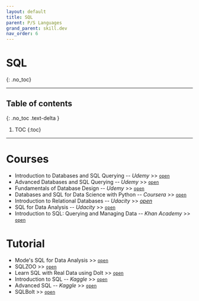 ```yaml
---
layout: default
title: SQL
parent: P/S Languages
grand_parent: skill.dev
nav_order: 6
---
```


# SQL
{: .no_toc}

---

## Table of contents
{: .no_toc .text-delta }

1. TOC
{:toc}

---

# Courses

- Introduction to Databases and SQL Querying -- *Udemy* >> [`open`](https://www.udemy.com/course/introduction-to-databases-and-sql-querying/)
- Advanced Databases and SQL Querying -- *Udemy* >> [`open`](https://www.udemy.com/course-dashboard-redirect/?course_id=584648)
- Fundamentals of Database Design -- *Udemy* >> [`open`](https://www.udemy.com/course-dashboard-redirect/?course_id=2722880)
- Databases and SQL for Data Science with Python -- *Coursera* >> [`open`](https://www.coursera.org/learn/sql-data-science)
- Introduction to Relational Databases -- *Udacity* >> [*open*](https://www.udacity.com/course/intro-to-relational-databases--ud197)
- SQL for Data Analysis -- *Udacity* >> [`open`](https://www.udacity.com/course/sql-for-data-analysis--ud198)
- Introduction to SQL: Querying and Managing Data -- *Khan Academy* >> [`open`](https://www.khanacademy.org/computing/computer-programming/sql)

# Tutorial

- Mode's SQL for Data Analysis >> [`open`](https://mode.com/sql-tutorial/introduction-to-sql/)
- SQLZOO >> [`open`](https://sqlzoo.net/wiki/SQL_Tutorial)
- Learn SQL with Real Data using Dolt >> [`open`](https://www.dolthub.com/blog/2020-06-01-learn-sql-dolt/)
- Introduction to SQL -- *Kaggle* >> [`open`](https://www.kaggle.com/learn/intro-to-sql)
- Advanced SQL -- *Kaggle* >> [`open`](https://www.kaggle.com/learn/advanced-sql)
- SQLBolt >> [`open`](https://sqlbolt.com/)
